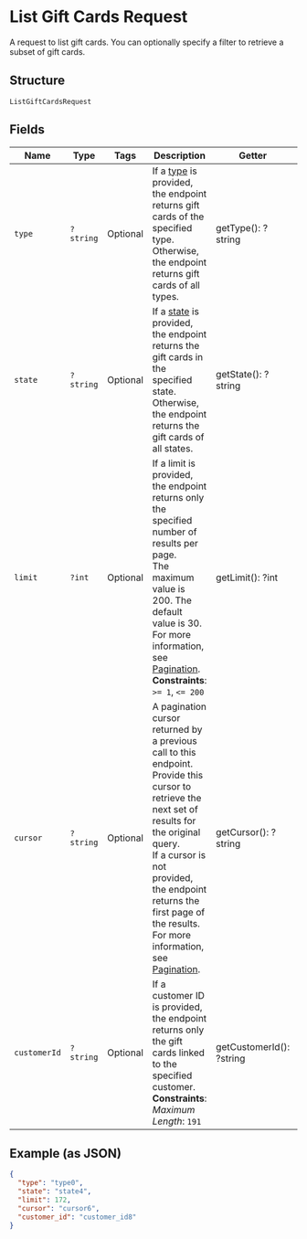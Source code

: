 
# List Gift Cards Request

A request to list gift cards. You can optionally specify a filter to retrieve a subset of
gift cards.

## Structure

`ListGiftCardsRequest`

## Fields

| Name | Type | Tags | Description | Getter | Setter |
|  --- | --- | --- | --- | --- | --- |
| `type` | `?string` | Optional | If a [type](entity:GiftCardType) is provided, the endpoint returns gift cards of the specified type.<br>Otherwise, the endpoint returns gift cards of all types. | getType(): ?string | setType(?string type): void |
| `state` | `?string` | Optional | If a [state](entity:GiftCardStatus) is provided, the endpoint returns the gift cards in the specified state.<br>Otherwise, the endpoint returns the gift cards of all states. | getState(): ?string | setState(?string state): void |
| `limit` | `?int` | Optional | If a limit is provided, the endpoint returns only the specified number of results per page.<br>The maximum value is 200. The default value is 30.<br>For more information, see [Pagination](https://developer.squareup.com/docs/working-with-apis/pagination).<br>**Constraints**: `>= 1`, `<= 200` | getLimit(): ?int | setLimit(?int limit): void |
| `cursor` | `?string` | Optional | A pagination cursor returned by a previous call to this endpoint.<br>Provide this cursor to retrieve the next set of results for the original query.<br>If a cursor is not provided, the endpoint returns the first page of the results.<br>For more information, see [Pagination](https://developer.squareup.com/docs/working-with-apis/pagination). | getCursor(): ?string | setCursor(?string cursor): void |
| `customerId` | `?string` | Optional | If a customer ID is provided, the endpoint returns only the gift cards linked to the specified customer.<br>**Constraints**: *Maximum Length*: `191` | getCustomerId(): ?string | setCustomerId(?string customerId): void |

## Example (as JSON)

```json
{
  "type": "type0",
  "state": "state4",
  "limit": 172,
  "cursor": "cursor6",
  "customer_id": "customer_id8"
}
```

